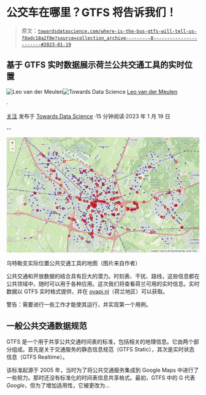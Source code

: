 # 公交车在哪里？GTFS 将告诉我们！

> 原文：[`towardsdatascience.com/where-is-the-bus-gtfs-will-tell-us-f8adc18a2f8e?source=collection_archive---------8-----------------------#2023-01-19`](https://towardsdatascience.com/where-is-the-bus-gtfs-will-tell-us-f8adc18a2f8e?source=collection_archive---------8-----------------------#2023-01-19)

## 基于 GTFS 实时数据展示荷兰公共交通工具的实时位置

[](https://leo-vander-meulen.medium.com/?source=post_page-----f8adc18a2f8e--------------------------------)![Leo van der Meulen](https://leo-vander-meulen.medium.com/?source=post_page-----f8adc18a2f8e--------------------------------)[](https://towardsdatascience.com/?source=post_page-----f8adc18a2f8e--------------------------------)![Towards Data Science](https://towardsdatascience.com/?source=post_page-----f8adc18a2f8e--------------------------------) [Leo van der Meulen](https://leo-vander-meulen.medium.com/?source=post_page-----f8adc18a2f8e--------------------------------)

·

[关注](https://medium.com/m/signin?actionUrl=https%3A%2F%2Fmedium.com%2F_%2Fsubscribe%2Fuser%2Fa051ea9a35df&operation=register&redirect=https%3A%2F%2Ftowardsdatascience.com%2Fwhere-is-the-bus-gtfs-will-tell-us-f8adc18a2f8e&user=Leo+van+der+Meulen&userId=a051ea9a35df&source=post_page-a051ea9a35df----f8adc18a2f8e---------------------post_header-----------) 发布于 [Towards Data Science](https://towardsdatascience.com/?source=post_page-----f8adc18a2f8e--------------------------------) ·15 分钟阅读·2023 年 1 月 19 日[](https://medium.com/m/signin?actionUrl=https%3A%2F%2Fmedium.com%2F_%2Fvote%2Ftowards-data-science%2Ff8adc18a2f8e&operation=register&redirect=https%3A%2F%2Ftowardsdatascience.com%2Fwhere-is-the-bus-gtfs-will-tell-us-f8adc18a2f8e&user=Leo+van+der+Meulen&userId=a051ea9a35df&source=-----f8adc18a2f8e---------------------clap_footer-----------)

--

[](https://medium.com/m/signin?actionUrl=https%3A%2F%2Fmedium.com%2F_%2Fbookmark%2Fp%2Ff8adc18a2f8e&operation=register&redirect=https%3A%2F%2Ftowardsdatascience.com%2Fwhere-is-the-bus-gtfs-will-tell-us-f8adc18a2f8e&source=-----f8adc18a2f8e---------------------bookmark_footer-----------)![](img/d6c103c95ab09741daa4efd1bf8340fd.png)

乌特勒支实际位置公共交通工具的地图（图片来自作者）

公共交通和开放数据的结合具有巨大的潜力。时刻表、干扰、路线，这些信息都在公共领域中，随时可以用于各种应用。这次我们将查看荷兰可用的实时信息。实时数据以 GTFS 实时格式提供，并在 [ovapi.nl](https://ovapi.nl)（荷兰地区）可以获取。

警告：需要进行一些工作才能使其运行，并实现第一个用例。

## 一般公共交通数据规范

GTFS 是一个用于共享公共交通时间表的标准，包括相关的地理信息。它由两个部分组成。首先是关于交通服务的静态信息规范（GTFS Static），其次是实时状态信息（GTFS Realtime）。

该标准起源于 2005 年，当时为了将公共交通服务集成到 Google Maps 中进行了一些努力。那时还没有标准化的时间表信息共享格式。最初，GTFS 中的 G 代表*Google*，但为了增加适用性，它被更改为…

